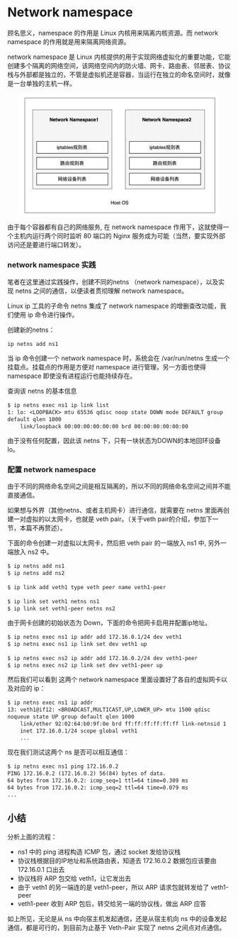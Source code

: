 # Network namespace

顾名思义，namespace 的作用是 Linux 内核用来隔离内核资源。而 network namespace 的作用就是用来隔离网络资源。

network namespace 是 Linux 内核提供的用于实现网络虚拟化的重要功能，它能创建多个隔离的网络空间，该网络空间内的防火墙、网卡、路由表、邻居表、协议栈与外部都是独立的，不管是虚拟机还是容器，当运行在独立的命名空间时，就像是一台单独的主机一样。


<div  align="center">
	<img src="../assets/net-namespace.png" width = "450"  align=center />
</div>

由于每个容器都有自己的网络服务, 在 network namespace 作用下，这就使得一个主机内运行两个同时监听 80 端口的 Nginx 服务成为可能（当然，要实现外部访问还是要进行端口转发）。

### network namespace 实践

笔者在这里通过实践操作，创建不同的netns （network namespace），以及实现 netns 之间的通信，以便读者贯彻理解 network namespace。

Linux ip 工具的子命令 netns 集成了 network namespace 的增删查改功能，我们使用 ip 命令进行操作。

创建新的netns：

```
ip netns add ns1
```

当 ip 命令创建一个 network namespace 时，系统会在 /var/run/netns 生成一个挂载点。挂载点的作用是方便对 namespace 进行管理，另一方面也使得 namespace 即使没有进程运行也能持续存在。

查询该 netns 的基本信息

```
$ ip netns exec ns1 ip link list
1: lo: <LOOPBACK> mtu 65536 qdisc noop state DOWN mode DEFAULT group default qlen 1000
    link/loopback 00:00:00:00:00:00 brd 00:00:00:00:00:00
```

由于没有任何配置，因此该 netns 下，只有一块状态为DOWN的本地回环设备lo。

### 配置 network namespace

由于不同的网络命名空间之间是相互隔离的，所以不同的网络命名空间之间并不能直接通信。

如果想与外界（其他netns、或者主机网卡）进行通信，就需要在 netns 里面再创建一对虚拟的以太网卡，也就是 veth pair。（关于veth pair的介绍，参加下一节，本篇不再赘述）。

下面的命令创建一对虚拟以太网卡，然后把 veth pair 的一端放入 ns1 中, 另外一端放入 ns2 中。

```
$ ip netns add ns1
$ ip netns add ns2

$ ip link add veth1 type veth peer name veth1-peer

$ ip link set veth1 netns ns1
$ ip link set veth1-peer netns ns2
```
由于网卡创建的初始状态为 Down，下面的命令把网卡启用并配置ip地址。

```
$ ip netns exec ns1 ip addr add 172.16.0.1/24 dev veth1
$ ip netns exec ns1 ip link set dev veth1 up

$ ip netns exec ns2 ip addr add 172.16.0.2/24 dev veth1-peer
$ ip netns exec ns2 ip link set dev veth1-peer up
```

然后我们可以看到 这两个 network namespace 里面设置好了各自的虚拟网卡以及对应的 ip：

```
$ ip netns exec ns1 ip addr
13: veth1@if12: <BROADCAST,MULTICAST,UP,LOWER_UP> mtu 1500 qdisc noqueue state UP group default qlen 1000
    link/ether 92:02:64:b0:9f:0e brd ff:ff:ff:ff:ff:ff link-netnsid 1
    inet 172.16.0.1/24 scope global veth1
    ...
```

现在我们测试这两个 ns 是否可以相互通信：

```
$ ip netns exec ns1 ping 172.16.0.2
PING 172.16.0.2 (172.16.0.2) 56(84) bytes of data.
64 bytes from 172.16.0.2: icmp_seq=1 ttl=64 time=0.309 ms
64 bytes from 172.16.0.2: icmp_seq=2 ttl=64 time=0.079 ms
...
```

## 小结

分析上面的流程：

- ns1 中的 ping 进程构造 ICMP 包，通过 socket 发给协议栈
- 协议栈根据目的IP地址和系统路由表，知道去 172.16.0.2 数据包应该要由 172.16.0.1 口出去
- 协议栈将 ARP 包交给 veth1，让它发出去
- 由于 veth1 的另一端连的是 veth1-peer，所以 ARP 请求包就转发给了 veth1-peer
- veth1-peer 收到 ARP 包后，转交给另一端的协议栈，做出 ARP 应答

如上所见，无论是从 ns 中向宿主机发起通信，还是从宿主机向 ns 中的设备发起通信，都是可行的，到目前为止基于 Veth-Pair 实现了 netns 之间点对点通信。
